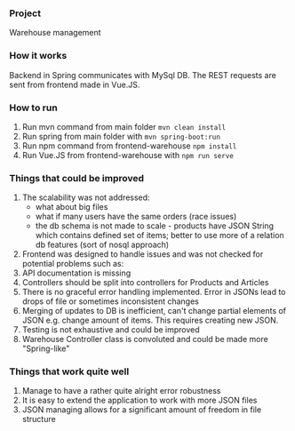 ### Project
Warehouse management

### How it works
Backend in Spring communicates with MySql DB. The REST requests are sent from frontend made in Vue.JS.

### How to run
1. Run mvn command from main folder `mvn clean install`
2. Run spring from main folder with `mvn spring-boot:run`
3. Run npm command from frontend-warehouse `npm install`
4. Run Vue.JS from frontend-warehouse with `npm run serve`

### Things that could be improved
1. The scalability was not addressed:
    - what about big files
    - what if many users have the same orders (race issues)
    - the db schema is not made to scale - products have JSON String which contains defined set of items; better to use more of a relation db features (sort of nosql approach)
2. Frontend was designed to handle issues and was not checked for potential problems such as: 
3. API documentation is missing
4. Controllers should be split into controllers for Products and Articles
5. There is no graceful error handling implemented. Error in JSONs lead to drops of file or sometimes inconsistent changes
6. Merging of updates to DB is inefficient, can't change partial elements of JSON e.g. change amount of items. This requires creating new JSON.
7. Testing is not exhaustive and could be improved
8. Warehouse Controller class is convoluted and could be made more "Spring-like"

### Things that work quite well
1. Manage to have a rather quite alright error robustness 
2. It is easy to extend the application to work with more JSON files
3. JSON managing allows for a significant amount of freedom in file structure

